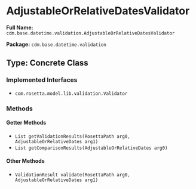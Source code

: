 # AdjustableOrRelativeDatesValidator

**Full Name:** `cdm.base.datetime.validation.AdjustableOrRelativeDatesValidator`

**Package:** `cdm.base.datetime.validation`

## Type: Concrete Class

### Implemented Interfaces

- `com.rosetta.model.lib.validation.Validator`

### Methods

#### Getter Methods

- `List getValidationResults(RosettaPath arg0, AdjustableOrRelativeDates arg1)`
- `List getComparisonResults(AdjustableOrRelativeDates arg0)`

#### Other Methods

- `ValidationResult validate(RosettaPath arg0, AdjustableOrRelativeDates arg1)`

